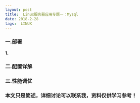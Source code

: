 ```yaml
---
layout: post
title:  Linux服务器应用专题一：Mysql
date: 2018-2-28
tags:  LINUX
---
```



### 一.部署
**1.**

### 二.配置详解

### 三.性能调优






### 本文只是简述，详细讨论可以联系我，资料仅供学习参考！